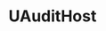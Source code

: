 ---
layout: default
title: UAuditHost
parent: Security Compliance
grand_parent: Public Cloud
permalink: /public-cloud/security-compliance/uaudithost/
nav_order: 1
---